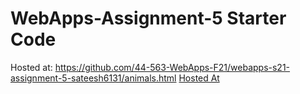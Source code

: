 # WebApps-Assignment-5 Starter Code

Hosted at: https://github.com/44-563-WebApps-F21/webapps-s21-assignment-5-sateesh6131/animals.html 
[Hosted At](https://44-563-webapps-f21.github.io/webapps-s21-assignment-5-sateesh6131/Animals.html)

           
